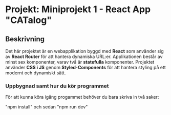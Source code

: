 
# Projekt: Miniprojekt 1 - React App "CATalog"

## Beskrivning

Det här projektet är en webapplikation byggd med **React** som använder sig av **React Router** för att hantera dynamiska URL:er. Applikationen består av minst sex komponenter, varav två är **statefulla** komponenter. Projektet använder **CSS i JS** genom **Styled-Components** för att hantera styling på ett modernt och dynamiskt sätt.

### Uppbygnad samt hur du kör programmet

För att kunna köra igång progammet behöver du bara skriva in två saker:

"npm install" och sedan "npm run dev"